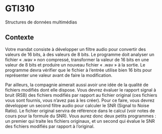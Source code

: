 GTI310
======

Structures de données multimédias

## Contexte

Votre mandat consiste à développer un filtre audio pour convertir des valeurs de 16 bits, à des valeurs de 8 bits. Le programme doit analyser un fichier « .wav » non compressé, transformer la valeur de 16 bits en une valeur de 8 bits et produire un nouveau fichier « .wav » à la sortie. Le programme devra vérifier que le fichier à l’entrée utilise bien 16 bits pour représenter une valeur avant de faire la modification.

Par ailleurs, la compagnie aimerait aussi avoir une idée de la qualité de fichiers modifiés dont elle dispose. Vous devrez évaluer le rapport signal à bruit (RSB) des fichiers modifiés par rapport au fichier original (ces fichiers vous sont fournis, vous n’avez pas à les créer). Pour ce faire, vous devrez développer un second filtre audio pour calculer le SNR (Signal to Noise Ratio). Le fichier original servira de référence dans le calcul (voir notes de cours pour la formule du SNR). Vous aurez donc deux petits programmes : un premier qui traite les fichiers originaux, et un second qui évalue le SNR des fichiers modifiés par rapport à l’original.

